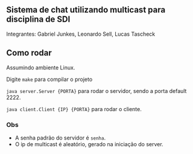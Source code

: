 ## Sistema de chat utilizando multicast para disciplina de SDI

  Integrantes: Gabriel Junkes, Leonardo Sell, Lucas Tascheck
## Como rodar
Assumindo ambiente Linux.

Digite `make` para compilar o projeto

`java server.Server {PORTA}` para rodar o servidor, sendo a porta default 2222.

`java client.Client {IP} {PORTA}` para rodar o cliente.

### Obs
- A senha padrão do servidor é `senha`.
- O ip de multicast é aleatório, gerado na iniciação do server.
